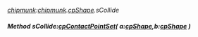 _[chipmunk](../../modules/chipmunk/chipmunk-module.md):[chipmunk](../../modules/chipmunk/chipmunk-module.md).[cpShape](../../modules/chipmunk/chipmunk-cpshape.md).sCollide_
##### Method sCollide:[cpContactPointSet](../../modules/chipmunk/chipmunk-cpcontactpointset.md)( a:[cpShape](../../modules/chipmunk/chipmunk-cpshape.md),b:[cpShape](../../modules/chipmunk/chipmunk-cpshape.md) )
